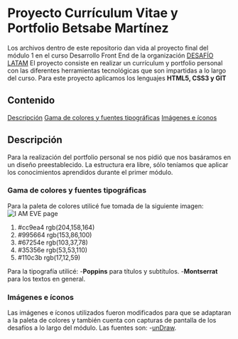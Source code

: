 # Proyecto Currículum Vitae y Portfolio Betsabe Martínez

Los archivos dentro de este repositorio dan vida al proyecto final del módulo 1 en el curso Desarrollo Front End de la organización [DESAFÍO LATAM](https://desafiolatam.com/)
El proyecto consiste en realizar un currículum y portfolio personal con las diferentes herramientas tecnológicas que son impartidas a lo largo del curso. Para este proyecto aplicamos los lenguajes **HTML5, CSS3 y GIT**

## Contenido

[Descripción](#Descripción)
[Gama de colores y fuentes tipográficas](#gama-de-colores)
[Imágenes e íconos](#imágenes)

## Descripción

Para la realización del portfolio personal se nos pidió que nos basáramos en un diseño preestablecido. La estructura era libre, sólo teníamos que aplicar los conocimientos aprendidos durante el primer módulo.

### Gama de colores y fuentes tipográficas

Para la paleta de colores utilicé fue tomada de la siguiente imagen:
![I AM EVE page](./imágenes/imágenes%20readme/Paleta%20de%20colores.jpeg)

1. #cc9ea4 rgb(204,158,164)
2. #995664 rgb(153,86,100)
3. #67254e rgb(103,37,78)
4. #35356e rgb(53,53,110)
5. #110c3b rgb(17,12,59)

Para la tipografía utilicé: -**Poppins** para títulos y subtítulos. -**Montserrat** para los textos en general.

### Imágenes e íconos

Las imágenes e íconos utilizados fueron modificados para que se adaptaran a la paleta de colores y también cuenta con capturas de pantalla de los desafíos a lo largo del módulo.
Las fuentes son: -[unDraw](https://undraw.co/illustrations).
